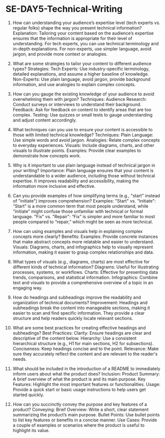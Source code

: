 # SE-DAY5-Technical-Writing

1. How can understanding your audience’s expertise level (tech experts vs. regular folks) shape the way you present technical information?
Explanation: Tailoring your content based on the audience’s expertise ensures that the information is appropriate for their level of understanding. For tech experts, you can use technical terminology and in-depth explanations. For non-experts, use simpler language, avoid jargon, and provide more context or analogies.

2. What are some strategies to tailor your content to different audience types?
Strategies:
Tech Experts: Use industry-specific terminology, detailed explanations, and assume a higher baseline of knowledge.
Non-Experts: Use plain language, avoid jargon, provide background information, and use analogies to explain complex concepts.

3. How can you gauge the existing knowledge of your audience to avoid overwhelming them with jargon?
Techniques:
Audience Research: Conduct surveys or interviews to understand their background.
Feedback: Ask for feedback on content to identify areas that are too complex.
Testing: Use quizzes or small tests to gauge understanding and adjust content accordingly.

4. What techniques can you use to ensure your content is accessible to those with limited technical knowledge?
Techniques:
Plain Language: Use simple words and avoid jargon.
Analogies: Relate complex concepts to everyday experiences.
Visuals: Include diagrams, charts, and other visuals to illustrate points.
Examples: Provide clear examples to demonstrate how concepts work.

5. Why is it important to use plain language instead of technical jargon in your writing?
Importance: Plain language ensures that your content is understandable to a wider audience, including those without technical expertise. It improves readability and accessibility, making the information more inclusive and effective.

6. Can you provide examples of how simplifying terms (e.g., "start" instead of "initiate") improves comprehension?
Examples:
"Start" vs. "Initiate": “Start” is a more common term that most people understand, while “initiate” might confuse those unfamiliar with technical or formal language.
"Fix" vs. "Repair": “Fix” is simpler and more familiar to most people compared to “repair,” which might be seen as more technical.

7. How can using examples and visuals help in explaining complex concepts more clearly?
Benefits:
Examples: Provide concrete instances that make abstract concepts more relatable and easier to understand.
Visuals: Diagrams, charts, and infographics help to visually represent information, making it easier to grasp complex relationships and data.

8. What types of visuals (e.g., diagrams, charts) are most effective for different kinds of technical information?
Diagrams: Useful for illustrating processes, systems, or workflows.
Charts: Effective for presenting data trends, comparisons, and statistical information.
Infographics: Combine text and visuals to provide a comprehensive overview of a topic in an engaging way.

9. How do headings and subheadings improve the readability and organization of technical documents?
Improvement: Headings and subheadings break the content into manageable sections, making it easier to scan and find specific information. They provide a clear structure and help readers quickly locate relevant sections.

10. What are some best practices for creating effective headings and subheadings?
Best Practices:
Clarity: Ensure headings are clear and descriptive of the content below.
Hierarchy: Use a consistent hierarchical structure (e.g., H1 for main sections, H2 for subsections).
Conciseness: Keep headings concise and to the point.
Relevance: Make sure they accurately reflect the content and are relevant to the reader's needs.

11. What should be included in the introduction of a README to immediately inform users about what the product does?
Inclusion:
Product Summary: A brief overview of what the product is and its main purpose.
Key Features: Highlight the most important features or functionalities.
Usage: Provide a quick start or basic usage instructions to help users get started quickly.

12. How can you succinctly convey the purpose and key features of a product?
Conveying:
Brief Overview: Write a short, clear statement summarizing the product’s main purpose.
Bullet Points: Use bullet points to list key features or benefits in a concise manner.
Use Cases: Provide a couple of examples or scenarios where the product is useful to highlight its value.





